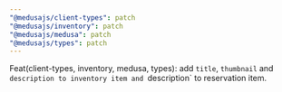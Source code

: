```yaml
---
"@medusajs/client-types": patch
"@medusajs/inventory": patch
"@medusajs/medusa": patch
"@medusajs/types": patch
---
```


Feat(client-types, inventory, medusa, types): add `title`, `thumbnail` and `description to inventory item and `description` to reservation item.
